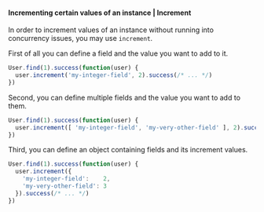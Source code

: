 #### Incrementing certain values of an instance | Increment

In order to increment values of an instance without running into concurrency issues, you may use `increment`.

First of all you can define a field and the value you want to add to it.

```js
User.find(1).success(function(user) {
  user.increment('my-integer-field', 2).success(/* ... */)
})
```

Second, you can define multiple fields and the value you want to add to them.

```js
User.find(1).success(function(user) {
  user.increment([ 'my-integer-field', 'my-very-other-field' ], 2).success(/* ... */)
})
```

Third, you can define an object containing fields and its increment values.

```js
User.find(1).success(function(user) {
  user.increment({
    'my-integer-field':    2,
    'my-very-other-field': 3
  }).success(/* ... */)
})
```
